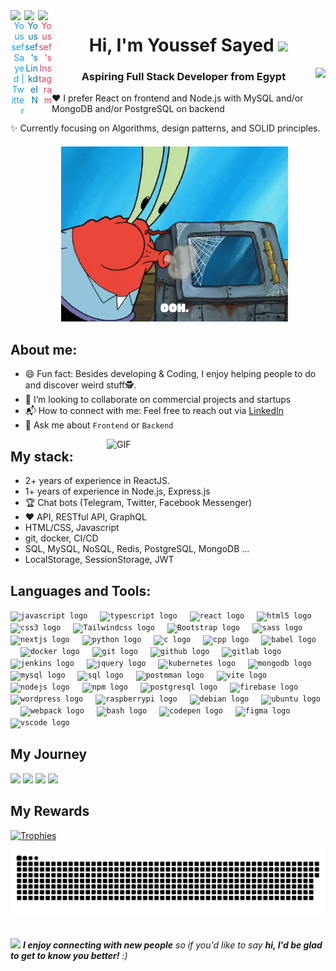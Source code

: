<!--
**Youssehf/Youssehf** is a ✨ _special_ ✨ repository because its `README.md` (this file) appears on your GitHub profile.

Here are some ideas to get you started:

- 🔭 I’m currently working on ...
- 🌱 I’m currently learning ...
- 👯 I’m looking to collaborate on ...
- 🤔 I’m looking for help with ...
- 💬 Ask me about ...
- 📫 How to reach me: ...
- 😄 Pronouns: ...
- ⚡ Fun fact: ...
-->
<div align="right">
    <a href="https://twitter.com/Youssefs679"><img align="left" alt="Youssef Sayed | Twitter" width="22px" src="https://cdn.jsdelivr.net/npm/simple-icons@v3/icons/twitter.svg" style="color: #1DA1F2;" /></a>
  <a target="_blank" href="https://www.linkedin.com/in/youssef-sayedd/">
    <img align="left" alt="Youssef's LinkdeIN" width="22px" src="https://cdn.jsdelivr.net/npm/simple-icons@v3/icons/linkedin.svg" style="color: #0077B5;" />
  </a>
  <a href="https://www.instagram.com/usefsyd">
    <img align="left" alt="Youssef's Instagram" width="22px" src="https://cdn.jsdelivr.net/npm/simple-icons@v3/icons/instagram.svg" style="color: #E4405F;" />
  </a>
</div>
<h1 align="center">Hi, I'm Youssef Sayed <img src="https://media.giphy.com/media/hvRJCLFzcasrR4ia7z/giphy.gif" width="28"> </h1>
<img align="right" src="https://visitor-badge.laobi.icu/badge?page_id=Youssehf.Youssehf&left_color=royalblue&right_color=black"  />

<h3 align="center">Aspiring Full Stack Developer from Egypt </h3>

❤️ I prefer React on frontend and Node.js with MySQL and/or MongoDB and/or PostgreSQL on backend

✨ Currently focusing on Algorithms, design patterns, and SOLID principles.

<p align="center" style="margin-top: 20px; margin-bottom: 20px; margin-left: 20px;">
  <img src="https://github.com/Youssehf/Youssehf/blob/main/assets/salt3.gif" alt="Alt text" width="75%" height="280">
</p>

## About me:
- 😄 Fun fact: Besides developing & Coding, I enjoy helping people to do and discover weird stuff🕵️.
- 🔭 I’m looking to collaborate on commercial projects and startups
- 📬 How to connect with me: Feel free to reach out via [LinkedIn](https://www.linkedin.com/in/youssef-sayedd)
- 💬 Ask me about `Frontend` or `Backend`
  
 <img align="right" alt="GIF" src="https://media.giphy.com/media/CTX0ivSQbI78A/source.gif" width="350"/>



## My stack:
- 2+ years of experience in ReactJS.
- 1+ years of experience in Node.js, Express.js
- 🏆 Chat bots (Telegram, Twitter, Facebook Messenger)
- ❤️ API, RESTful API, GraphQL
- HTML/CSS, Javascript
- git, docker, CI/CD
- SQL, MySQL, NoSQL, Redis, PostgreSQL, MongoDB ...
- LocalStorage, SessionStorage, JWT

## Languages and Tools:
<div align="left">
 <code><img src="https://cdn.jsdelivr.net/gh/devicons/devicon/icons/javascript/javascript-original.svg" height="30" alt="javascript logo" /></code>
  <img width="12" />
  <code><img src="https://cdn.jsdelivr.net/gh/devicons/devicon/icons/typescript/typescript-original.svg" height="30" alt="typescript logo" /></code>
  <img width="12" />
  <code><img src="https://cdn.jsdelivr.net/gh/devicons/devicon/icons/react/react-original.svg" height="30" alt="react logo" /></code>
  <img width="12" />
  <code><img src="https://cdn.jsdelivr.net/gh/devicons/devicon/icons/html5/html5-original.svg" height="30" alt="html5 logo" /></code>
  <img width="12" />
  <code><img src="https://cdn.jsdelivr.net/gh/devicons/devicon/icons/css3/css3-original.svg" height="30" alt="css3 logo" /></code>
  <img width="12" />
  <code><img src="https://cdn.jsdelivr.net/gh/devicons/devicon/icons/tailwindcss/tailwindcss-original.svg" height="30" alt="Tailwindcss logo" /></code>
  <img width="12" />
  <code><img src="https://cdn.jsdelivr.net/gh/devicons/devicon@latest/icons/bootstrap/bootstrap-original.svg" height="30" alt="Bootstrap logo" /></code>
  <img width="12" />
  <code><img src="https://cdn.jsdelivr.net/gh/devicons/devicon@latest/icons/sass/sass-original.svg" height="30" alt="sass logo" /></code>
  <img width="12" />
  <code><img src="https://cdn.jsdelivr.net/gh/devicons/devicon@latest/icons/nextjs/nextjs-original-wordmark.svg" height="30" alt="nextjs logo" /></code>
  <img width="12" />
  <code><img src="https://cdn.jsdelivr.net/gh/devicons/devicon/icons/python/python-original.svg" height="30" alt="python logo" /></code>
  <img width="12" />
  <code><img src="https://cdn.jsdelivr.net/gh/devicons/devicon@latest/icons/c/c-original.svg"  height="30" alt="c logo" /></code>
  <img width="12" />
  <code><img src="https://cdn.jsdelivr.net/gh/devicons/devicon@latest/icons/cplusplus/cplusplus-original.svg" height="30" alt="cpp logo" /></code>
  <img width="12" />
  <code><img src="https://cdn.jsdelivr.net/gh/devicons/devicon/icons/babel/babel-original.svg" height="30" alt="babel logo" /></code>
  <img width="12" />
  <code><img src="https://cdn.jsdelivr.net/gh/devicons/devicon/icons/docker/docker-original.svg" height="30" alt="docker logo" /></code>
  <img width="12" />
  <code><img src="https://cdn.jsdelivr.net/gh/devicons/devicon/icons/git/git-original.svg" height="30" alt="git logo" /></code>
  <img width="12" />
  <code><img src="https://skillicons.dev/icons?i=github" height="30" alt="github logo" /></code>
  <img width="12" />
  <code><img src="https://cdn.jsdelivr.net/gh/devicons/devicon/icons/gitlab/gitlab-original.svg" height="30" alt="gitlab logo" /></code>
  <img width="12" />
  <code><img src="https://skillicons.dev/icons?i=jenkins" height="30" alt="jenkins logo" /></code>
  <img width="12" />
  <code><img src="https://cdn.jsdelivr.net/gh/devicons/devicon/icons/jquery/jquery-original.svg" height="30" alt="jquery logo" /></code>
  <img width="12" />
  <code><img src="https://cdn.jsdelivr.net/gh/devicons/devicon/icons/kubernetes/kubernetes-plain.svg" height="30" alt="kubernetes logo" /></code>
  <img width="12" />
  <code><img src="https://cdn.jsdelivr.net/gh/devicons/devicon/icons/mongodb/mongodb-original.svg" height="30" alt="mongodb logo" /></code>
  <img width="12" />
  <code><img src="https://skillicons.dev/icons?i=mysql" height="30" alt="mysql logo" /></code>
  <img width="12" />
   <code><img src="https://cdn.jsdelivr.net/gh/devicons/devicon@latest/icons/azuresqldatabase/azuresqldatabase-original.svg" height="30" alt="sql logo" /></code>
  <img width="12" />
  <code><img  src="https://cdn.jsdelivr.net/gh/devicons/devicon@latest/icons/postman/postman-original.svg" height="30" alt="postmman logo" /></code>
  <img width="12" />
  <code><img src="https://cdn.jsdelivr.net/gh/devicons/devicon@latest/icons/vitejs/vitejs-original.svg" height="30" alt="vite logo" /></code>
  <img width="12" />
  <code><img src="https://cdn.jsdelivr.net/gh/devicons/devicon/icons/nodejs/nodejs-original.svg" height="30" alt="nodejs logo" /></code>
  <img width="12" />
  <code><img src="https://cdn.jsdelivr.net/gh/devicons/devicon/icons/npm/npm-original-wordmark.svg" height="30" alt="npm logo" /></code>
  <img width="12" />
  <code><img src="https://cdn.jsdelivr.net/gh/devicons/devicon/icons/postgresql/postgresql-original.svg" height="30" alt="postgresql logo" /></code>
  <img width="12" />
  <code><img src="https://cdn.jsdelivr.net/gh/devicons/devicon@latest/icons/firebase/firebase-original-wordmark.svg" height="30" alt="firebase logo" /></code>
  <img width="12" />
  <code><img src="https://cdn.jsdelivr.net/gh/devicons/devicon@latest/icons/wordpress/wordpress-original.svg" height="30" alt="wordpress logo" /></code>
  <img width="12" />
  <code><img src="https://cdn.jsdelivr.net/gh/devicons/devicon/icons/raspberrypi/raspberrypi-original.svg" height="30" alt="raspberrypi logo" /></code>
  <img width="12" />
  <code><img src="https://cdn.jsdelivr.net/gh/devicons/devicon/icons/debian/debian-original.svg" height="30" alt="debian logo" /></code>
  <img width="12" /> 
  <code><img src="https://cdn.simpleicons.org/ubuntu/E95420" height="30" alt="ubuntu logo" /></code>
  <img width="12" />
  <code><img src="https://cdn.jsdelivr.net/gh/devicons/devicon/icons/webpack/webpack-original.svg" height="30" alt="webpack logo" /></code>
  <img width="12" />
  <code><img src="https://cdn.jsdelivr.net/gh/devicons/devicon@latest/icons/bash/bash-original.svg" height="30" alt="bash logo" /></code>
  <img width="12" />
  <code><img src="https://cdn.jsdelivr.net/gh/devicons/devicon@latest/icons/codepen/codepen-original.svg"  height="30" alt="codepen logo" /></code>
  <img width="12" />
  <code><img src="https://cdn.jsdelivr.net/gh/devicons/devicon@latest/icons/figma/figma-original.svg"  height="30" alt="figma logo" /></code>
  <img width="12" />
  <code><img src="https://cdn.jsdelivr.net/gh/devicons/devicon@latest/icons/vscode/vscode-original.svg" height="30" alt="vscode logo" /></code>
  <img width="12" />
</div>



## My Journey
<div>
  <img width="440px" src="https://github-readme-stats.vercel.app/api?username=Youssehf&show_icons=true&theme=onedark">
  <img width="385px" src="https://github-readme-stats.anuraghazra1.vercel.app/api/top-langs/?username=Youssehf&layout=compact&theme=onedark" />
  <img width="440px" src="https://github-readme-activity-graph.vercel.app/graph?username=Youssehf&theme=github">
  <img width="385px" src="https://github-readme-streak-stats.herokuapp.com/?user=Youssehf&theme=onedark" />
</div>

## My Rewards
[![Trophies](https://github-profile-trophy.vercel.app/?username=Youssehf&theme=onedark)](https://github.com/ryo-ma/github-profile-trophy)





<!-- ![Profile Views](https://komarev.com/ghpvc/?username=Youssehf)-->

![github contribution grid snake animation](https://raw.githubusercontent.com/Youssehf/Youssehf/refs/heads/output/github-contribution-grid-snake-dark.svg)



<!--⭐️ Recent projects in which I have contributed 🚀-->
##
<img src="https://media.giphy.com/media/LnQjpWaON8nhr21vNW/giphy.gif" width="60"> <em><b>I enjoy connecting with new people</b> so if you'd like to say <b>hi, I'd be glad to get to know you better!</b> :)</em>
